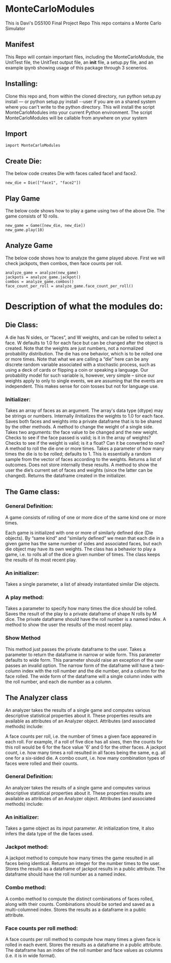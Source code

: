# MonteCarloModules
This is Davi's DS5100 Final Project Repo
This repo contains a Monte Carlo Simulator

## Manifest
This Repo will contain important files, including the MonteCarloModule, the UnitTest file, the UnitTest output file, an __init__ file, a setup.py file, and an example ipynb showing usage of this package through 3 scenerios. 


## Installing:

Clone this repo and, from within the cloned directory, run python setup.py install — or python setup.py install --user if you are on a shared system where you can't write to the python directory. This will install the script MonteCarloModules into your current Python environment. The script MonteCarloModules will be callable from anywhere on your system

## Import
```
import MonteCarloModules
```

## Create Die:
The below code creates Die with faces called face1 and face2.
```
new_die = Die(["face1", "face2"])
```

## Play Game
The below code shows how to play a game using two of the above Die. The game consists of 10 rolls. 
```
new_game = Game([new_die, new_die])
new_game.play(10)
```

## Analyze Game
The below code shows how to analyze the game played above. First we will check jackpots, then combos, then face counts per roll.
```
analyze_game = analyze(new_game)
jackpots = analyze_game.jackpot()
combos = analyze_game.combos()
face_count_per_roll = analyze_game.face_count_per_roll()
```



# Description of what the modules do:

## Die Class:
A die has N sides, or “faces”, and W weights, and can be rolled to select a face. W defaults to 
1.0 for each face but can be changed after the object is created.
Note that the weights are just numbers, not a normalized probability distribution.
The die has one behavior, which is to be rolled one or more times.
Note that what we are calling a “die” here can be any discrete random variable associated with a stochastic process, such as using a deck of cards or flipping a coin or speaking a language. Our probability model for such variable is, however, very simple – since our weights apply to only to single events, we are assuming that the events are independent. This makes sense for coin tosses but not for language use.

### Initializer:
Takes an array of faces as an argument. The array's data type (dtype) may be strings or numbers.
Internally iInitializes the weights to 1.0 for each face.
Saves both faces and weights into a private dataframe that is to be shared by the other methods.
A method to change the weight of a single side.
Takes two arguments: the face value to be changed and the new weight.
Checks to see if the face passed is valid; is it in the array of weights?
Checks to see if the weight is valid; is it a float? Can it be converted to one?
A method to roll the die one or more times.
Takes a parameter of how many times the die is to be rolled; defaults to 1. 
This is essentially a random sample from the vector of faces according to the weights.
Returns a list of outcomes.
Does not store internally these results.
A method to show the user the die’s current set of faces and weights (since the latter can be changed).
Returns the dataframe created in the initializer.




## The Game class:

### General Definition:
A game consists of rolling of one or more dice of the same kind one or more times. 

Each game is initialized with one or more of similarly defined dice (Die objects).
By “same kind” and “similarly defined” we mean that each die in a given game has the same number of sides and associated faces, but each die object may have its own weights.
The class has a behavior to play a game, i.e. to rolls all of the dice a given number of times.
The class keeps the results of its most recent play. 


### An initializer:
Takes a single parameter, a list of already instantiated similar Die objects.

### A play method:
Takes a parameter to specify how many times the dice should be rolled.
Saves the result of the play to a private dataframe of shape N rolls by M dice.
The private dataframe should have the roll number is a named index.
A method to show the user the results of the most recent play.

### Show Method
This method just passes the private dataframe to the user.
Takes a parameter to return the dataframe in narrow or wide form.
This parameter defaults to wide form.
This parameter should raise an exception of the user passes an invalid option.
The narrow form of the dataframe will have a two-column index with the roll number and the die number, and a column for the face rolled.
The wide form of the dataframe will a single column index with the roll number, and each die number as a column.

## The Analyzer class
An analyzer takes the results of a single game and computes various descriptive statistical properties about it. These properties results are available as attributes of an Analyzer object. Attributes (and associated methods) include:

A face counts per roll, i.e. the number of times a given face appeared in each roll. For example, if a roll of five dice has all sixes, then the counts for this roll would be 6 for the face value '6' and 0 for the other faces.
A jackpot count, i.e. how many times a roll resulted in all faces being the same, e.g. all one for a six-sided die.
A combo count, i.e. how many combination types of faces were rolled and their counts.


### General Definition:
An analyzer takes the results of a single game and computes various descriptive statistical properties about it. These properties results are available as attributes of an Analyzer object. Attributes (and associated methods) include:

### An initializer:
Takes a game object as its input parameter. 
At initialization time, it also infers the data type of the die faces used.

### Jackpot method:
A jackpot method to compute how many times the game resulted in all faces being identical.
Returns an integer for the number times to the user.
Stores the results as a dataframe of jackpot results in a public attribute.
The dataframe should have the roll number as a named index.

### Combo method:
A combo method to compute the distinct combinations of faces rolled, along with their counts.
Combinations should be sorted and saved as a multi-columned index.
Stores the results as a dataframe in a public attribute.

### Face counts per roll method:
A face counts per roll method to compute how many times a given face is rolled in each event.
Stores the results as a dataframe in a public attribute.
The dataframe has an index of the roll number and face values as columns (i.e. it is in wide format).




